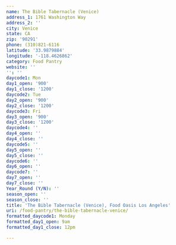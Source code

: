 ```yaml
---
name: The Bible Tabernacle (Venice)
address_1: 1761 Washington Way
address_2: ''
city: Venice
state: CA
zip: '90291'
phone: (310)821-6116
latitude: '33.9879884'
longitude: '-118.4626862'
category: Food Pantry
website: ''
'': ''
daycode1: Mon
day1_open: '900'
day1_close: '1200'
daycode2: Tue
day2_open: '900'
day2_close: '1200'
daycode3: Fri
day3_open: '900'
day3_close: '1200'
daycode4: ''
day4_open: ''
day4_close: ''
daycode5: ''
day5_open: ''
day5_close: ''
daycode6: ''
day6_open: ''
daycode7: ''
day7_open: ''
day7_close: ''
Year_Round (Y/N): ''
season_open: ''
season_close: ''
title: 'The Bible Tabernacle (Venice), Food Oasis Los Angeles'
uri: /food-pantry/the-bible-tabernacle-venice/
formatted_daycode1: Monday
formatted_day1_open: 9am
formatted_day1_close: 12pm

---
```

